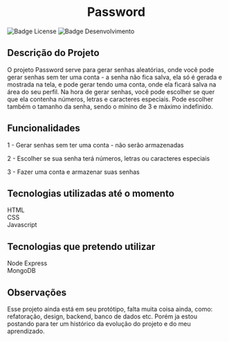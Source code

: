 <h1 align="center"> Password</h1>

![Badge License](https://img.shields.io/badge/license-napolifabrizio-green)
![Badge Desenvolvimento](https://img.shields.io/badge/status-desenvolvimento-yellow)

<h2><b>Descrição do Projeto</b></h2>
<p>
O projeto Password serve para gerar senhas aleatórias, onde você pode gerar senhas sem ter uma conta - a senha não fica salva, ela só é gerada e mostrada na tela, e pode gerar tendo uma conta, onde ela ficará salva na área do seu perfil. Na hora de gerar senhas, você pode escolher se quer que ela contenha números, letras e caracteres especiais. Pode escolher também o tamanho da senha, sendo o mínino de 3 e máximo indefinido.
</p>

<h2><b>Funcionalidades</b></h2>

1 - Gerar senhas sem ter uma conta - não serão armazenadas

2 - Escolher se sua senha terá números, letras ou caracteres especiais

3 - Fazer uma conta e armazenar suas senhas

<h2><b>Tecnologias utilizadas até o momento</b></h2>

<p>
HTML<br>
CSS<br>
Javascript<br>  
</p>

<h2><b>Tecnologias que pretendo utilizar</b></h2>

<p>
Node Express<br>
MongoDB<br>  
</p>


<h2><b>Observações</b></h2>

Esse projeto ainda está em seu protótipo, falta muita coisa ainda, como: refatoração, design, backend, banco de dados etc. Porém ja estou postando para ter um histórico da evolução do projeto e do meu aprendizado.



